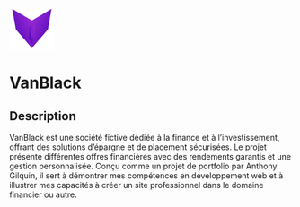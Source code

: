 ![VanBlack Logo](./assets/test.png)
# VanBlack

## Description

VanBlack est une société fictive dédiée à la finance et à l’investissement, offrant des solutions d’épargne et de placement sécurisées. Le projet présente différentes offres financières avec des rendements garantis et une gestion personnalisée. Conçu comme un projet de portfolio par Anthony Gilquin, il sert à démontrer mes compétences en développement web et à illustrer mes capacités à créer un site professionnel dans le domaine financier ou autre.
